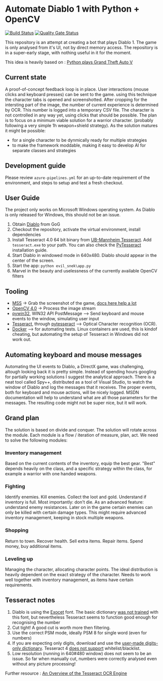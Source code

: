 # Automate Diablo 1 with Python + OpenCV

[![Build Status](https://dev.azure.com/hosszub/evil_snek/_apis/build/status/hosszubalazs.evil_snek?branchName=master)](https://dev.azure.com/hosszub/evil_snek/_build/latest?definitionId=1&branchName=master)
[![Quality Gate Status](https://sonarcloud.io/api/project_badges/measure?project=hosszubalazs_evil_snek&metric=alert_status)](https://sonarcloud.io/dashboard?id=hosszubalazs_evil_snek)

This repository is an attempt at creating a bot that plays Diablo 1. The game is only analysed from it's UI, not by direct memory access. The repository is in a super-early stage, with nothing useful in it for the moment.

This idea is heavily based on : [Python plays Grand Theft Auto V](https://www.youtube.com/watch?v=ks4MPfMq8aQ)

## Current state

A proof-of-concept feedback loop is in place. User interactions (mouse clicks and keyboard presses) can be sent to the game. using this technique the character tabs is opened and screenshotted. After cropping for the intersting part of the image, the number of current experience is determined by OCR. This number is logged into a temporary CSV file. The character is not controlled in any way yet, using clicks that should be possible.
The plan is to focus on a minimum viable solution for a warrior character. (probably following a very simple 1h weapon+shield strategy). As the solution matures it might be possible:

- for a single character to be dynmically ready for multiple strategies
- to make the framework moddable, making it easy to develop AI for separate classes and strategies

## Development guide

Please review `azure-pipelines.yml` for an up-to-date requirement of the environment, and steps to setup and test a fresh checkout.

## User Guide

The project only works on Microsoft Windows operating system. As Diablo is only released for Windows, this should not be an issue.

1. Obtain [Diablo](https://www.gog.com/game/diablo) from GoG
2. Checkout the repository, activate the virtual environment, install dependencies
3. Install Tesseract 4.0 64 bit binary from [UB-Mannheim Tesseract](https://github.com/UB-Mannheim/tesseract/wiki). Add `tesseract.exe` to your path. You can also check the [PyTesseract](https://pypi.org/project/pytesseract/) installation guide.
4. Start Diablo in windowed mode in 640x480. Diablo should appear in the center of the screen.
5. Start the app: `python evil_snek\app.py`
6. Marvel in the beauty and uselessness of the currently available OpenCV filters

## Tooling

- [MSS](https://pypi.org/project/mss/) -> Grab the screenshot of the game, [docs here help a lot](https://python-mss.readthedocs.io/examples.html#opencv-numpy)
- [OpenCV 4.0](https://pypi.org/project/opencv-python/) -> Process the image stream
- [pywin32](https://pypi.org/project/pywin32/), WIN32 API PostMessage --> Send keyboard and mouse events to the window, simulating user input
- [Tesseract](https://github.com/tesseract-ocr/tesseract), through [pytesseract](https://pypi.org/project/pytesseract/) --> Optical Character recognition (OCR).
- [Docker](https://www.docker.com/) --> for automating tests. Linux containers are used, this is kindof cheating, but automating the setup of Tesseract in Windows did not work out.
  
## Automating keyboard and mouse messages

Automating the UI events to Diablo, a DirectX game, was challenging, altough looking back it is pretty simple. Instead of spending hours googling for partially working solutions I suggest the analytical approach. There is a neat tool called Spy++, distributed as a tool of Visual Studio, to watch the window of Diablo and log the messages that it receives. The proper events, both for keyboard and mouse actions, will be nicely logged. MSDN documentation will help to understand what are all those parameters for the messages. The resulting code might not be super nice, but it will work.

## Grand plan

The solution is based on divide and conquer. The solution will rotate across the module. Each module is a flow / iteration of measure, plan, act. We need to solve the following modules:

### Inventory management

Based on the current contents of the inventory, equip the best gear. "Best" depends heavily on the class, and a specific strategy within the class, for example a warrior with one handed weapons.

### Fighting

Identify enemies. Kill enemies. Collect the loot and gold. Understand if inventory is full. Most importantly: don't die.
As an advanced feature: understand enemy resistances. Later on in the game certain enemies can only be killed with certain damage types. This might require advanced inventory management, keeping in stock multiple weapons.

### Shopping

Return to town. Recover health. Sell extra items. Repair items. Spend money, buy additional items.

### Leveling up

Managing the character, allocating character points. The ideal distribution is heavily dependent on the exact strategy of the character. Needs to work well together with inventory management, as items have certain requirements.

## Tesseract notes

1. Diablo is using the [Exocet](https://fonts.adobe.com/fonts/exocet) font. The basic dictionary [was not trained](https://github.com/tesseract-ocr/tesseract/blob/master/src/training/language-specific.sh) with this font, but nevertheless Tesseract seems to function good enough for recognising the number
2. Cut tight! A good cut is worth more then filtering.
3. Use the correct PSM mode, ideally PSM 8 for single word (even for numbers)
4. If you are expecting only digits, download and use the [user-made digits-only dictionary](https://github.com/Shreeshrii/tessdata_shreetest). Tesseract 4 [does not support](https://github.com/tesseract-ocr/tesseract/issues/751) whitelist/blacklist.
5. Low resolution (running in 640#480 window) does not seem to be an issue. So far when manually cut, numbers were correctly analysed even without any picture processing!

Further resource : [An Overview of the Tesseract OCR Engine](http://static.googleusercontent.com/media/research.google.com/en//pubs/archive/33418.pdf)
